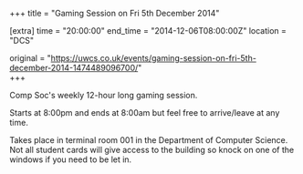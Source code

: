 +++
title = "Gaming Session on Fri 5th December 2014"

[extra]
time = "20:00:00"
end_time = "2014-12-06T08:00:00Z"
location = "DCS"

original = "https://uwcs.co.uk/events/gaming-session-on-fri-5th-december-2014-1474489096700/"    
+++

Comp Soc's weekly 12-hour long gaming session.

Starts at 8:00pm and ends at 8:00am but feel free to arrive/leave at any time.

Takes place in terminal room 001 in the Department of Computer Science. Not all student cards will give access to the building so knock on one of the windows if you need to be let in.

